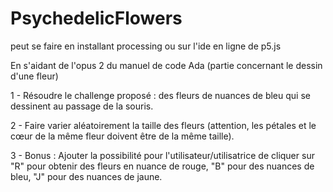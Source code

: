 # PsychedelicFlowers
peut se faire en installant processing ou sur l'ide en ligne de p5.js

En s'aidant de l'opus 2 du manuel de code Ada (partie concernant le dessin d'une fleur)

1 - Résoudre le challenge proposé : des fleurs de nuances de bleu qui se dessinent au passage de la souris. 

2 - Faire varier aléatoirement la taille des fleurs (attention, les pétales et le cœur de la même fleur doivent être de la même taille). 

3 - Bonus : Ajouter la possibilité pour l'utilisateur/utilisatrice de cliquer sur "R" pour obtenir des fleurs en nuance de rouge, "B" pour des nuances de bleu, "J" pour des nuances de jaune.
